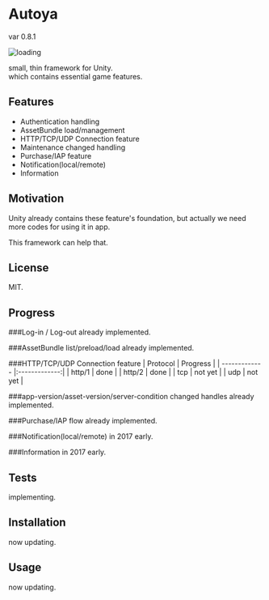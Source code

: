 # Autoya
var 0.8.1

![loading](https://github.com/sassembla/Autoya/blob/master/doc/scr.png?raw=true")

small, thin framework for Unity.  
which contains essential game features.

## Features
* Authentication handling
* AssetBundle load/management
* HTTP/TCP/UDP Connection feature
* Maintenance changed handling
* Purchase/IAP feature
* Notification(local/remote)
* Information


## Motivation
Unity already contains these feature's foundation, but actually we need more codes for using it in app.

This framework can help that.

## License
MIT.


## Progress

###Log-in / Log-out
already implemented.

###AssetBundle list/preload/load
already implemented.

###HTTP/TCP/UDP Connection feature
| Protocol        | Progress     |
| ------------- |:-------------:|
| http/1 | done | 
| http/2 | done | 
| tcp      | not yet      | 
| udp	| not yet      |  


###app-version/asset-version/server-condition changed handles
already implemented.

###Purchase/IAP flow
already implemented.

###Notification(local/remote)
in 2017 early.

###Information
in 2017 early.


## Tests
implementing.


## Installation
now updating.

## Usage
now updating.